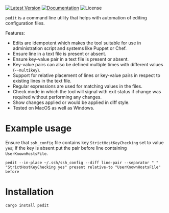 [![Latest Version]][crates.io] [![Documentation]][docs.rs] ![License]

`pedit` is a command line utility that helps with automation of editing configuration files.

Features:
*   Edits are idempotent which makes the tool suitable for use in administration script and systems like Puppet or Chef.
*   Ensure line in a text file is present or absent.
*   Ensure key-value pair in a text file is present or absent.
*   Key-value pairs can also be defined multiple times with different values (`--multikey`).
*   Support for relative placement of lines or key-value pairs in respect to existing lines in the text file.
*   Regular expressions are used for matching values in the files.
*   Check mode in which the tool will signal with exit status if change was required without performing any changes.
*   Show changes applied or would be applied in diff style.
*   Tested on MacOS as well as Windows.

Example usage
=====

Ensure that `ssh_config` file contains key `StrictHostKeyChecking` set to value `yes`; if the key is absent put the pair before line containing `UserKnownHostsFile`.

	pedit --in-place ~/.ssh/ssh_config --diff line-pair --separator " " "StrictHostKeyChecking yes" present relative-to "UserKnownHostsFile" before

Installation
=====

	cargo install pedit

[crates.io]: https://crates.io/crates/pedit
[Latest Version]: https://img.shields.io/crates/v/pedit.svg
[Documentation]: https://docs.rs/pedit/badge.svg
[docs.rs]: https://docs.rs/pedit
[License]: https://img.shields.io/crates/l/pedit.svg
